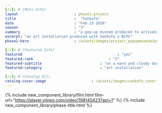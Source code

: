 ```yaml
---
[//]: # (Meta Info)
layout 							: phase1-project
title 							:  "Sankofa"
date 							: "Feb 23 2016"
season                          : "3"
summary                         : "a pop-up museum produced to activate the youth community in Baltimore"
excerpt: "an art installation produced with Sankofa x BCPS"
phase1-hero                     : /assets/images/project_popupmuseum/popupmuseum-6.jpg

[//]: # (Featured Info)
featured 											: "yes"
featured-rank									: "2"
featured-subtitle							: "on a warm and cloudy day, one day before rain poured from the clouds"
featured-category							: "art installation"

[//]: # (Catalog All)
catalog-cover-image						: /assets/images/sankofa_cover.jpg
---
```


<!-- SVNCRWNS partnered with <a href="http://sankofaafricanbazaar.com" target="_blank" class="post-link">Sankofa African and World Bazaar</a> to create a Pop-Up Museum for Black History Month, entitled, SANKOFA.  The word Sankofa means “to go back and get it”.  With that in mind, we created a field trip to invite the youth of a few Baltimore City Public Schools to visit and experience our Pop-Up Museum to learn about black history and art prior to the teachings of American history.

At SANKOFA, we were able to have a hands-on experience with authentic African art, instruments, an installation of clouds, story time, clothing, and more.   -->
{% include new_component_library/film.html film-url="https://player.vimeo.com/video/198145423?api=1" %}
{% include new_component_library/phase-title.html %}
